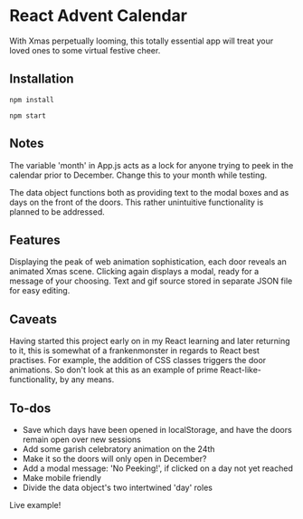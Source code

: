 # React Advent Calendar

With Xmas perpetually looming, this totally essential app will treat your loved ones to some virtual festive cheer.

## Installation

`npm install`

`npm start`

## Notes

The variable 'month' in App.js acts as a lock for anyone trying to peek in the calendar prior to December. Change this to your month while testing.

The data object functions both as providing text to the modal boxes and as days on the front of the doors. This rather unintuitive functionality is planned to be addressed.

## Features

Displaying the peak of web animation sophistication, each door reveals an animated Xmas scene. Clicking again displays a modal, ready for a message of your choosing. Text and gif source stored in separate JSON file for easy editing.

## Caveats

Having started this project early on in my React learning and later returning to it, this is somewhat of a frankenmonster in regards to React best practises. For example, the addition of CSS classes triggers the door animations. So don't look at this as an example of prime React-like-functionality, by any means.

## To-dos

- Save which days have been opened in localStorage, and have the doors remain open over new sessions
- Add some garish celebratory animation on the 24th
- Make it so the doors will only open in December?
- Add a modal message: 'No Peeking!', if clicked on a day not yet reached
- Make mobile friendly
- Divide the data object's two intertwined 'day' roles

Live example!
